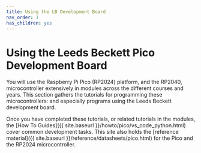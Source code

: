 ```yaml
---
title: Using the LB Development Board
nav_order: 1
has_children: yes
---
```


# Using the Leeds Beckett Pico Development Board

You will use the Raspberry Pi Pico (RP2024) platform, and the RP2040, microcontroller extensively in modules across the different courses and years. This section gathers the tutorials for programming these microcontrollers: and especially programs using the Leeds Beckett development board.

Once you have completed these tutorials, or related tutorials in the modules, the [How To Guides]({{ site.baseurl }}/howto/pico/vs_code_python.html) cover common development tasks. This site also holds the [reference material]({{ site.baseurl }}/reference/datasheets/pico.html) for the Pico and the RP2024 microcontroller.

